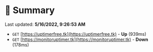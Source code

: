 # 📖 Summary
Last updated: **5/16/2022, 9:26:53 AM**

- `GET` [https://uptimerfree.tk](https://uptimerfree.tk) - **Up** (939ms)
- `GET` [https://monitoruptimer.tk](https://monitoruptimer.tk) - **Down** (178ms)
